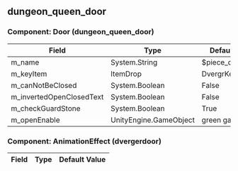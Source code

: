 ## dungeon_queen_door

### Component: Door (dungeon_queen_door)

|Field|Type|Default Value|
|---|---|---|
|m_name|System.String|$piece_queendoor|
|m_keyItem|ItemDrop|DvergrKey|
|m_canNotBeClosed|System.Boolean|False|
|m_invertedOpenClosedText|System.Boolean|False|
|m_checkGuardStone|System.Boolean|True|
|m_openEnable|UnityEngine.GameObject|green gass|

### Component: AnimationEffect (dvergerdoor)

|Field|Type|Default Value|
|---|---|---|

